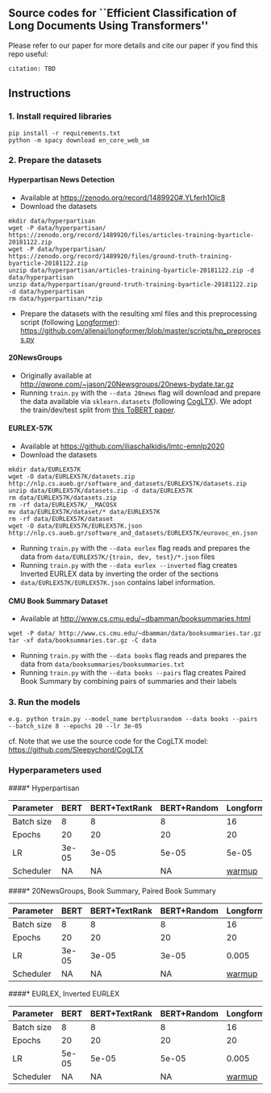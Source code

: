 ## Source codes for ``Efficient Classification of Long Documents Using Transformers''

Please refer to our paper for more details and cite our paper if you find this repo useful:

```
citation: TBD
```

## Instructions

### 1. Install required libraries

```
pip install -r requirements.txt
python -m spacy download en_core_web_sm
```

### 2. Prepare the datasets

#### Hyperpartisan News Detection 

* Available at <https://zenodo.org/record/1489920#.YLferh1Olc8>
* Download the datasets

```
mkdir data/hyperpartisan
wget -P data/hyperpartisan/ https://zenodo.org/record/1489920/files/articles-training-byarticle-20181122.zip
wget -P data/hyperpartisan/ https://zenodo.org/record/1489920/files/ground-truth-training-byarticle-20181122.zip
unzip data/hyperpartisan/articles-training-byarticle-20181122.zip -d data/hyperpartisan
unzip data/hyperpartisan/ground-truth-training-byarticle-20181122.zip -d data/hyperpartisan
rm data/hyperpartisan/*zip
```
  
*  Prepare the datasets with the resulting xml files and this preprocessing script (following [Longformer](https://arxiv.org/abs/2004.05150)): <https://github.com/allenai/longformer/blob/master/scripts/hp_preprocess.py>

#### 20NewsGroups

* Originally available at <http://qwone.com/~jason/20Newsgroups/20news-bydate.tar.gz>
* Running `train.py` with the `--data 20news` flag will download and prepare the data available via `sklearn.datasets` (following [CogLTX](https://proceedings.neurips.cc/paper/2020/file/96671501524948bc3937b4b30d0e57b9-Paper.pdf)).
We adopt the train/dev/test split from [this ToBERT paper](https://ieeexplore.ieee.org/document/9003958).
  
#### EURLEX-57K

* Available at <https://github.com/iliaschalkidis/lmtc-emnlp2020>
* Download the datasets

```
mkdir data/EURLEX57K
wget -O data/EURLEX57K/datasets.zip http://nlp.cs.aueb.gr/software_and_datasets/EURLEX57K/datasets.zip
unzip data/EURLEX57K/datasets.zip -d data/EURLEX57K
rm data/EURLEX57K/datasets.zip
rm -rf data/EURLEX57K/__MACOSX
mv data/EURLEX57K/dataset/* data/EURLEX57K
rm -rf data/EURLEX57K/dataset
wget -O data/EURLEX57K/EURLEX57K.json http://nlp.cs.aueb.gr/software_and_datasets/EURLEX57K/eurovoc_en.json
```

* Running `train.py` with the `--data eurlex` flag reads and prepares the data from `data/EURLEX57K/{train, dev, test}/*.json` files
* Running `train.py` with the `--data eurlex --inverted` flag creates Inverted EURLEX data by inverting the order of the sections
* `data/EURLEX57K/EURLEX57K.json` contains label information.

#### CMU Book Summary Dataset

* Available at <http://www.cs.cmu.edu/~dbamman/booksummaries.html>

```
wget -P data/ http://www.cs.cmu.edu/~dbamman/data/booksummaries.tar.gz
tar -xf data/booksummaries.tar.gz -C data
```

* Running `train.py` with the `--data books` flag reads and prepares the data from `data/booksummaries/booksummaries.txt`
* Running `train.py` with the `--data books --pairs` flag creates Paired Book Summary by combining pairs of summaries and their labels


### 3. Run the models

```
e.g. python train.py --model_name bertplusrandom --data books --pairs --batch_size 8 --epochs 20 --lr 3e-05
```

cf. Note that we use the source code for the CogLTX model: <https://github.com/Sleepychord/CogLTX>

### Hyperparameters used

####* Hyperpartisan

| Parameter  | BERT  | BERT+TextRank | BERT+Random | Longformer                                        | ToBERT |
|------------|-------|---------------|-------------|---------------------------------------------------|--------|
| Batch size | 8     | 8             | 8           | 16                                                | 8      |
| Epochs     | 20    | 20            | 20          | 20                                                | 20     |
| LR         | 3e-05 | 3e-05         | 5e-05       | 5e-05                                             | 5e-05  |
| Scheduler  | NA    | NA            | NA          | [warmup](https://arxiv.org/abs/2004.05150)  | NA     |

####* 20NewsGroups, Book Summary, Paired Book Summary

| Parameter  | BERT  | BERT+TextRank | BERT+Random | Longformer                                        | ToBERT |
|------------|-------|---------------|-------------|---------------------------------------------------|--------|
| Batch size | 8     | 8             | 8           | 16                                                | 8      |
| Epochs     | 20    | 20            | 20          | 20                                                | 20     |
| LR         | 3e-05 | 3e-05         | 3e-05       | 0.005                                             | 3e-05  |
| Scheduler  | NA    | NA            | NA          | [warmup](https://arxiv.org/abs/2004.05150)  | NA     |

####* EURLEX, Inverted EURLEX

| Parameter  | BERT  | BERT+TextRank | BERT+Random | Longformer                                        | ToBERT |
|------------|-------|---------------|-------------|---------------------------------------------------|--------|
| Batch size | 8     | 8             | 8           | 16                                                | 8      |
| Epochs     | 20    | 20            | 20          | 20                                                | 20     |
| LR         | 5e-05 | 5e-05         | 5e-05       | 0.005                                             | 5e-05  |
| Scheduler  | NA    | NA            | NA          | [warmup](https://arxiv.org/abs/2004.05150)        | NA     |



